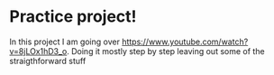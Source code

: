 # Practice project! 
In this project I am going over 
 https://www.youtube.com/watch?v=8jLOx1hD3_o. Doing it mostly step by step leaving out some of the straigthforward stuff
